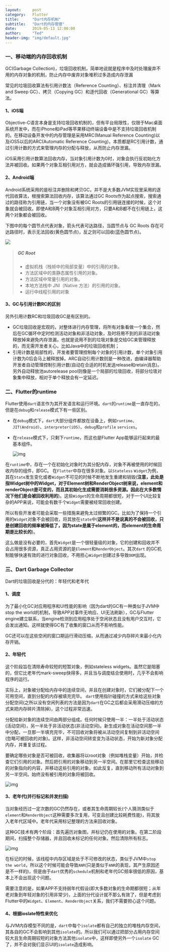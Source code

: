 ```yaml
---
layout:     post
category:   Flutter
title:      "Dart内存机制"
subtitle:   "Dart的内存管理"
date:       2019-05-13 12:00:00
author:     "Ted"
header-img: "img/default.jpg"
---
```


### 一、移动端的内存回收机制

GC(Garbage Collection)，垃圾回收机制，简单地说就是程序中及时处理废弃不用的内存对象的机制，防止内存中废弃对象堆积过多造成内存泄漏

常见的垃圾回收算法有引用计数法（Reference Counting）、标注并清理（Mark and Sweep GC）、拷贝（Copying GC）和逐代回收（Generational GC）等算法。

#### 1、iOS端

Objective-C语言本身是支持垃圾回收机制的，但有平台局限性，仅限于Mac桌面系统开发中，而在iPhone和iPad等苹果移动终端设备中是不支持垃圾回收机制的。在移动设备开发中的内存管理是采用MRC(Manual Reference Counting)以及iOS5以后的ARC(Automatic Reference Counting)，本质都是RC引用计数，通过引用计数的方式来管理内存的分配与释放，从而防止内存泄漏。

iOS采用引用计数算法回收内存，当对象引用计数为0时，对象会执行反初始化方法并被回收。如果两个对象互相引用对方，就会造成循环强引用，导致内存泄漏。

#### 2、Android端

Android系统采用的是标注并删除和拷贝GC，并不是大多数JVM实现里采用的逐代回收算法，根搜索算法回收内存，该算法通过GC Roots作为起点搜索，搜索通过的路径称为引用链，当一个对象没有被GC Roots的引用链连接的时候，这个对象就会被回收。即使A和B两个对象互相引用对方，只要A和B都不在引用链上，这两个对象都会被回收。

下图中的每个圆节点代表对象，箭头代表可达路径，当圆节点与 GC Roots 存在可达路径时，表示无法回收(黄色圆节点)，反之则可以回收(蓝色圆节点)。

![](/img/Simple_7/47.png)

> ##### GC Root
>
> - 虚拟机栈（栈帧中的局部变量）中的引用的对象。
> - 方法区域中的类静态属性引用的对象。
> - 方法区域中常量引用的对象。
> - 本地方法栈中 JNI（Native 方法）的引用的对象。
> - 运行中线程引用的对象

#### 3、GC与引用计数RC的区别

另外引用计数RC和垃圾回收GC是有区别的。

- GC垃圾回收是宏观的，对整体进行内存管理，将所有对象看做一个集合，然后在GC循环中定时检测活动对象和非活动对象，及时将用不到的非活动对象释放掉来避免内存泄漏，也就是说用不到的垃圾对象是交给GC来管理释放的，而无需开发者关心，比如Java中的垃圾回收机制；
- 引用计数是局部性的，开发者要管理控制每个对象的引用计数，单个对象引用计数为0后会马上被释放掉。ARC自动引用计数则是一种改进，由编译器帮助开发者自动管理控制引用计数(自动在合适的时机发送release和retain消息)。另外自动释放池autorelease pool则像是一个局部的垃圾回收，将部分垃圾对象集中释放，相对于单个释放会有一定延迟。

### 二、Flutter的runtime

Flutter使用`dart`语言作为其开发语言和运行环境。`dart`的`runtime`是一直存在的，但是在`debug`和`release`模式下有一些区别。

- 在`debug`模式下，`dart`大部分组件都放在设备上，例如`runtime`、`JIT(Android)`、`interpreter(iOS)`、`debug`和`profile` `services`。

- 在`release`模式下，只剩下`runtime`，而这也是Flutter App能够运行起来的最基本组件。

  ![img](/img/Simple_7/48.png)

在`runtime`中，存在一个在初始化对象时为其分配内存，对象不再被使用的时候回收内存的组件，即GC。
在`Flutter`中存在很多对象。以`Stateless` `Widget`为例，其在`State`发生变化或者`Widget`不可见的时候不断地发生重建和销毁(**注意，此处是指Widget树中的Widget，对于Element树和RenderObject树来说，element和renderObject是可变的，而且其初始化生成需要消耗很多资源。因此在大多数情况下他们是会被回收利用的**)。这些`Widget`的生命周期都很短，对于一个UI比较复杂的APP来说，可能会有数千个`Widget`需要被经常回收创建。

所以有些开发者可能会采取一些措施来避免太过频繁的GC。比如为了保持一个引用的`Widget`对象不会被回收，将其放在`state`中(**这样并不是说真的不会被回收，只是创建回收的频率被降低了，因为state是属于element的，而element的生命周期是比较长的**)。

这么做是没有必要的，首先`Widget`是一个很轻量级的对象，它的创建和回收并不会占用很多资源，真正占用资源的是`Element`和`RenderObject`。其次`dart` 的GC机制能够快速有效的进行对象回收，不用担心`Widget`创建过多导致`OOM`出现。

### 三、Dart Garbage Collector

Dart的垃圾回收是分代的：年轻代和老年代

#### 1、调度

为了最小化GC对应用程序和UI性能的影响（因为dart的GC有一种类似于JVM中stop the world的机制，导致APP对事件无响应、UI无法刷新），GC与Flutter engine建立联系，当engine检测到应用程序处于空闲状态且没有用户交互时，它会发出通知。这样就使得GC有了收集的窗口从而不影响性能。

GC还可以在这些空闲的窗口期运行滑动压缩，从而通过减少内存碎片来最小化内存开销。

#### 2、年轻代

这个阶段旨在清除寿命较短的短暂对象，例如stateless widgets。虽然它是阻塞的，但它比老年代mark-sweep快得多，并且当与调度结合使用时，几乎不会影响程序的运行。

实际上，对象被分配给内存中的连续空间，并且在创建对象时，它们被分配下一个可用空间，直到分配的内存被填充完毕。 `dart`使用指针碰撞的方式来给这些对象分配空间(之所以没有空闲列表的方法是因为`dart`在GC之后都会采用滑动压缩的方式来把内存碎片清除掉)，这个过程非常迅速。

分配给新对象的连续空间由两部分组成。任何时候只使用一半：一半处于活动状态(活动空间)，另一半处于非活动状态(非活动空间)。新生成对象在活动空间那一半中分配，一旦那一半填充完毕，不可回收对象将被从活动空间复制到非活动空间(忽略可被回收的对象)。这样，非活动空间转变变为活动状态，开始为新对象分配内存，并重复该过程。

要确定哪些对象是否可被回收，收集器将以root对象（例如堆栈变量）开始，并检查它们引用的对象。然后把引用的对象移动到另一半空间。在那里它检查这些移动的对象指向的内容，并移动这些引用的对象。如此反复，直到移动所有活动对象到另一半空间。始终没有被引用的对象将被回收。

![img](/img/Simple_7/50.png)

#### 3、老年代(并行标记和并发扫描)

当对象经历过一定次数的GC仍然存在，或者其生命周期较长(个人猜测类似于`element`和`RenderObject`这种需要多次复用，可变且创建比较耗费性能)，将其放入老年代区域中。老年代采用标记整理的方法来回收对象。

这种GC技术有两个阶段：首先遍历对象图，并标记仍在使用的对象。在第二阶段期间，扫描整个存储器，并且回收未标记的任何对象。然后清除所有标志。

![img](/img/Simple_7/51.png)

在标记的时候，该线程中内存区域是处于不可修改的状态，类似于JVM中`stop the world`，所以这个时候可能会导致`ANR`(只是类似于`ANR`的表现，其产生原因还是不一样的)，但是由于`dart`优秀的`schedule`机制和老年代GC频率很低的原因，基本上不会出现这个问题。

需要注意的是，如果APP不支持弱年代假设(即大多数对象的生命期都很短；从年老对象到年轻对象的引用非常少)，上面的分代设计就不那么有效了，但是考虑到Flutter中的`Widget`、`Element`、`RenderObject`关系，我们不需要担心这个问题。

#### 4、根据ioslate特性来优化

与JVM内存模型不同的是，`dart`中每个`isolate`都有自己的独立的堆栈内存空间，其各自的GC不会影响到其他`isolate`的。所以我们可以通过把部分占用内存空间较大且生命周期较短的对象方法其他`isolate`中，这样即使另外一个`isolate` GC了，并不会对我们显示UI的`isolate`造成影响。

